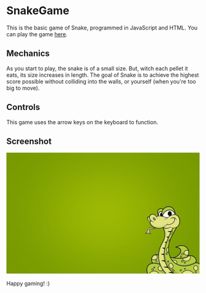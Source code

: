 # SnakeGame
This is the basic game of Snake, programmed in JavaScript and HTML. You can play the game [here](https://zatch3301.github.io/SnakeGame/).

## Mechanics
As you start to play, the snake is of a small size. But, witch each pellet it eats, its size increases in length. 
The goal of Snake is to achieve the highest score possible without colliding into the walls, or yourself (when you're too big to move).

## Controls
This game uses the arrow keys on the keyboard to function.

## Screenshot
![Screenshot](background.jpg)

Happy gaming! :)

